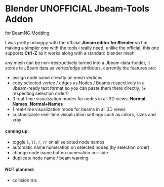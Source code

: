 # Blender UNOFFICIAL Jbeam-Tools Addon

for BeamNG Modding

I was pretty unhappy with the official **Jbeam editor for Blender** so I'm making a simpler one with the tools i really need, unlike the official, this one supports **Ctrl-Z** as it works along with a standard blender mesh

any mesh can be non-destructively turned into a Jbeam-data-holder, it stores te JBeam data as vertex/edge attributes, currently the features are:

- assign node name directly on mesh vertices
- copy selected vertex / edges as Nodes / Beams respectively in a Jbeam-ready text format so you can paste them there directly, (+ respecting selection order!)
- 3 real-time visualization modes for nodes in all 3D views: **Normal**, **Names**, **Normal+Names**
- 1 real-time visualization mode for beams in all 3D views
- customizable real-time visualization settings such as colors, sizes and xray

#### coming up:

- toggle `l`, `ll`, `r`, `rr` on all selected node names
- automatic name numeration on selected nodes (by selection order)
- change node name but no numeration nor side
- duplicate node name / beam warning

#### NOT planned:
- collision tris